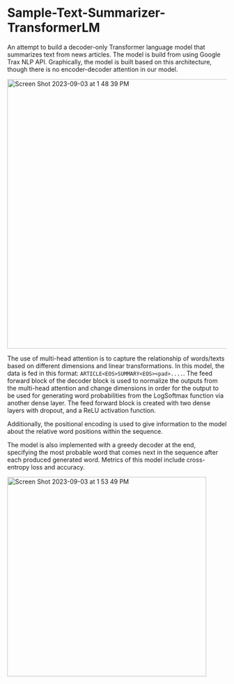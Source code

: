 # Sample-Text-Summarizer-TransformerLM
An attempt to build a decoder-only Transformer language model that summarizes text from news articles. The model is build from using Google Trax NLP API. Graphically, the model is built based on this architecture, though there is no encoder-decoder attention in our model.

<img width="617" alt="Screen Shot 2023-09-03 at 1 48 39 PM" src="https://github.com/anthonywu2000/Sample-Text-Summarizer-TransformerLM/assets/52024770/e5d9fc8f-fc64-436e-97d9-e8edf44df694">

The use of multi-head attention is to capture the relationship of words/texts based on different dimensions and linear transformations. In this model, the data is fed in this format:
`ARTICLE<EOS>SUMMARY<EOS><pad>....`. The feed forward block of the decoder block is used to normalize the outputs from the multi-head attention and change dimensions in order for the output to be used for generating word probabilities from the LogSoftmax function via another dense layer. The feed forward block is created with two dense layers with dropout, and a ReLU activation function. 

Additionally, the positional encoding is used to give information to the model about the relative word positions within the sequence.

The model is also implemented with a greedy decoder at the end, specifying the most probable word that comes next in the sequence after each produced generated word.
Metrics of this model include cross-entropy loss and accuracy. 

<img width="457" alt="Screen Shot 2023-09-03 at 1 53 49 PM" src="https://github.com/anthonywu2000/Sample-Text-Summarizer-TransformerLM/assets/52024770/6873e828-d7cb-4a54-ba29-ad1f9043cf74">


